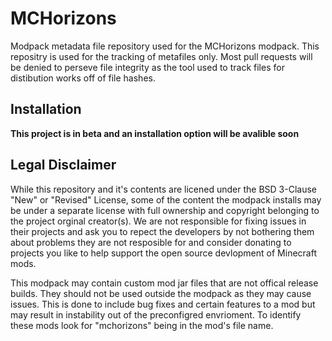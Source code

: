# MCHorizons
Modpack metadata file repository used for the MCHorizons modpack. This repositry is used for the tracking of metafiles only. Most pull requests will be denied to perseve file integrity as the tool used to track files for distibution works off of file hashes.


## Installation
**This project is in beta and an installation option will be avalible soon**

## Legal Disclaimer
While this repository and it's contents are licened under the BSD 3-Clause "New" or "Revised" License, some of the content the modpack installs may be under a separate license with full ownership and copyright belonging to the project orginal creator(s). We are not responsible for fixing issues in their projects and ask you to repect the developers by not bothering them about problems they are not resposible for and consider donating to projects you like to help support the open source devlopment of Minecraft mods.

This modpack may contain custom mod jar files that are not offical release builds. They should not be used outside the modpack as they may cause issues. This is done to include bug fixes and certain features to a mod but may result in instability out of the preconfigred envrioment. To identify these mods look for "mchorizons" being in the mod's file name.
